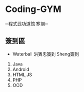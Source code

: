 ﻿# Coding-GYM
─程式武功道館 寒訓─

## 簽到區

- Waterball
洪賓忠簽到
Sheng簽到

1. Java 
2. Android
3. HTML,JS
4. PHP
5. OOD









